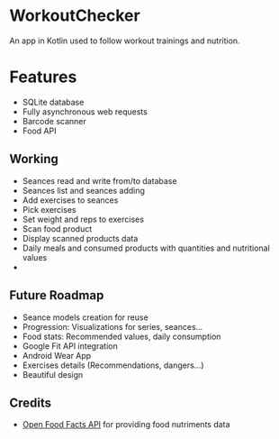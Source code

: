 # WorkoutChecker

An app in Kotlin used to follow workout trainings and nutrition.

# Features
- SQLite database
- Fully asynchronous web requests
- Barcode scanner
- Food API

## Working
- Seances read and write from/to database
- Seances list and seances adding
- Add exercises to seances
- Pick exercises
- Set weight and reps to exercises
- Scan food product
- Display scanned products data
- Daily meals and consumed products with quantities and nutritional values
- 

## Future Roadmap
- Seance models creation for reuse
- Progression: Visualizations for series, seances...
- Food stats: Recommended values, daily consumption
- Google Fit API integration
- Android Wear App
- Exercises details (Recommendations, dangers...)
- Beautiful design


## Credits
- [Open Food Facts API](https://world.openfoodfacts.org/) for providing food nutriments data

